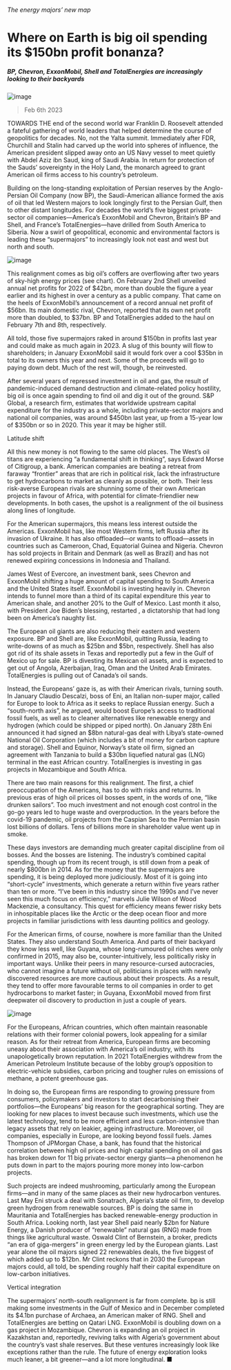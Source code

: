 ###### The energy majors’ new map
# Where on Earth is big oil spending its $150bn profit bonanza? 
##### BP, Chevron, ExxonMobil, Shell and TotalEnergies are increasingly looking to their backyards 
![image](images/20230211_WBD001.jpg) 
> Feb 6th 2023 
TOWARDS THE end of the second world war Franklin D. Roosevelt attended a fateful gathering of world leaders that helped determine the course of geopolitics for decades. No, not the Yalta summit. Immediately after FDR, Churchill and Stalin had carved up the world into spheres of influence, the American president slipped away onto an US Navy vessel to meet quietly with Abdel Aziz ibn Saud, king of Saudi Arabia. In return for protection of the Sauds’ sovereignty in the Holy Land, the monarch agreed to grant American oil firms access to his country’s petroleum. 
Building on the long-standing exploitation of Persian reserves by the Anglo-Persian Oil Company (now BP), the Saudi-American alliance formed the axis of oil that led Western majors to look longingly first to the Persian Gulf, then to other distant longitudes. For decades the world’s five biggest private-sector oil companies—America’s ExxonMobil and Chevron, Britain’s BP and Shell, and France’s TotalEnergies—have drilled from South America to Siberia. Now a swirl of geopolitical, economic and environmental factors is leading these “supermajors” to increasingly look not east and west but north and south.
![image](images/20230211_WBC636.png) 

This realignment comes as big oil’s coffers are overflowing after two years of sky-high energy prices (see chart). On February 2nd Shell unveiled annual net profits for 2022 of $42bn, more than double the figure a year earlier and its highest in over a century as a public company. That came on the heels of ExxonMobil’s announcement of a record annual net profit of $56bn. Its main domestic rival, Chevron, reported that its own net profit more than doubled, to $37bn. BP and TotalEnergies added to the haul on February 7th and 8th, respectively. 
All told, those five supermajors raked in around $150bn in profits last year and could make as much again in 2023. A slug of this bounty will flow to shareholders; in January ExxonMobil said it would fork over a cool $35bn in total to its owners this year and next. Some of the proceeds will go to paying down debt. Much of the rest will, though, be reinvested.
After several years of repressed investment in oil and gas, the result of pandemic-induced demand destruction and climate-related policy hostility, big oil is once again spending to find oil and dig it out of the ground. S&amp;P Global, a research firm, estimates that worldwide upstream capital expenditure for the industry as a whole, including private-sector majors and national oil companies, was around $450bn last year, up from a 15-year low of $350bn or so in 2020. This year it may be higher still. 
Latitude shift
All this new money is not flowing to the same old places. The West’s oil titans are experiencing “a fundamental shift in thinking”, says Edward Morse of Citigroup, a bank. American companies are beating a retreat from faraway “frontier” areas that are rich in political risk, lack the infrastructure to get hydrocarbons to market as cleanly as possible, or both. Their less risk-averse European rivals are shunning some of their own American projects in favour of Africa, with potential for climate-friendlier new developments. In both cases, the upshot is a realignment of the oil business along lines of longitude.
For the American supermajors, this means less interest outside the Americas. ExxonMobil has, like most Western firms, left Russia after its invasion of Ukraine. It has also offloaded—or wants to offload—assets in countries such as Cameroon, Chad, Equatorial Guinea and Nigeria. Chevron has sold projects in Britain and Denmark (as well as Brazil) and has not renewed expiring concessions in Indonesia and Thailand. 
James West of Evercore, an investment bank, sees Chevron and ExxonMobil shifting a huge amount of capital spending to South America and the United States itself. ExxonMobil is investing heavily in. Chevron intends to funnel more than a third of its capital expenditure this year to American shale, and another 20% to the Gulf of Mexico. Last month it also, with President Joe Biden’s blessing, restarted , a dictatorship that had long been on America’s naughty list.
The European oil giants are also reducing their eastern and western exposure. BP and Shell are, like ExxonMobil, quitting Russia, leading to write-downs of as much as $25bn and $5bn, respectively. Shell has also got rid of its shale assets in Texas and reportedly put a few in the Gulf of Mexico up for sale. BP is divesting its Mexican oil assets, and is expected to get out of Angola, Azerbaijan, Iraq, Oman and the United Arab Emirates. TotalEnergies is pulling out of Canada’s oil sands.
Instead, the Europeans’ gaze is, as with their American rivals, turning south. In January Claudio Descalzi, boss of Eni, an Italian non-super major, called for Europe to look to Africa as it seeks to replace Russian energy. Such a “south-north axis”, he argued, would boost Europe’s access to traditional fossil fuels, as well as to cleaner alternatives like renewable energy and hydrogen (which could be shipped or piped north). On January 28th Eni announced it had signed an $8bn natural-gas deal with Libya’s state-owned National Oil Corporation (which includes a bit of money for carbon capture and storage). Shell and Equinor, Norway’s state oil firm, signed an agreement with Tanzania to build a $30bn liquefied natural gas (LNG) terminal in the east African country. TotalEnergies is investing in gas projects in Mozambique and South Africa.
There are two main reasons for this realignment. The first, a chief preoccupation of the Americans, has to do with risks and returns. In previous eras of high oil prices oil bosses spent, in the words of one, “like drunken sailors”. Too much investment and not enough cost control in the go-go years led to huge waste and overproduction. In the years before the covid-19 pandemic, oil projects from the Caspian Sea to the Permian basin lost billions of dollars. Tens of billions more in shareholder value went up in smoke. 
These days investors are demanding much greater capital discipline from oil bosses. And the bosses are listening. The industry’s combined capital spending, though up from its recent trough, is still down from a peak of nearly $800bn in 2014. As for the money that the supermajors are spending, it is being deployed more judiciously. Most of it is going into “short-cycle” investments, which generate a return within five years rather than ten or more. “I’ve been in this industry since the 1990s and I’ve never seen this much focus on efficiency,” marvels Julie Wilson of Wood Mackenzie, a consultancy. This quest for efficiency means fewer risky bets in inhospitable places like the Arctic or the deep ocean floor and more projects in familiar jurisdictions with less daunting politics and geology. 
For the American firms, of course, nowhere is more familiar than the United States. They also understand South America. And parts of their backyard they know less well, like Guyana, whose long-rumoured oil riches were only confirmed in 2015, may also be, counter-intuitively, less politically risky in important ways. Unlike their peers in many resource-cursed autocracies, who cannot imagine a future without oil, politicians in places with newly discovered resources are more cautious about their prospects. As a result, they tend to offer more favourable terms to oil companies in order to get hydrocarbons to market faster; in Guyana, ExxonMobil moved from first deepwater oil discovery to production in just a couple of years. 
![image](images/20230211_WBM946.png) 

For the Europeans, African countries, which often maintain reasonable relations with their former colonial powers, look appealing for a similar reason. As for their retreat from America, European firms are becoming uneasy about their association with America’s oil industry, with its unapologetically brown reputation. In 2021 TotalEnergies withdrew from the American Petroleum Institute because of the lobby group’s opposition to electric-vehicle subsidies, carbon pricing and tougher rules on emissions of methane, a potent greenhouse gas.
In doing so, the European firms are responding to growing pressure from consumers, policymakers and investors to start decarbonising their portfolios—the Europeans’ big reason for the geographical sorting. They are looking for new places to invest because such investments, which use the latest technology, tend to be more efficient and less carbon-intensive than legacy assets that rely on leakier, ageing infrastructure. Moreover, oil companies, especially in Europe, are looking beyond fossil fuels. James Thompson of JPMorgan Chase, a bank, has found that the historical correlation between high oil prices and high capital spending on oil and gas has broken down for 11 big private-sector energy giants—a phenomenon he puts down in part to the majors pouring more money into low-carbon projects. 
Such projects are indeed mushrooming, particularly among the European firms—and in many of the same places as their new hydrocarbon ventures. Last May Eni struck a deal with Sonatrach, Algeria’s state oil firm, to develop green hydrogen from renewable sources. BP is doing the same in Mauritania and TotalEnergies has backed renewable-energy production in South Africa. Looking north, last year Shell paid nearly $2bn for Nature Energy, a Danish producer of “renewable” natural gas (RNG) made from things like agricultural waste. Oswald Clint of Bernstein, a broker, predicts “an era of giga-mergers” in green energy led by the European giants. Last year alone the oil majors signed 22 renewables deals, the five biggest of which added up to $12bn. Mr Clint reckons that in 2030 the European majors could, all told, be spending roughly half their capital expenditure on low-carbon initiatives. 
Vertical integration
The supermajors’ north-south realignment is far from complete. bp is still making some investments in the Gulf of Mexico and in December completed its $4.1bn purchase of Archaea, an American maker of RNG. Shell and TotalEnergies are betting on Qatari LNG. ExxonMobil is doubling down on a gas project in Mozambique. Chevron is expanding an oil project in Kazakhstan and, reportedly, reviving talks with Algeria’s government about the country’s vast shale reserves. But these ventures increasingly look like exceptions rather than the rule. The future of energy exploration looks much leaner, a bit greener—and a lot more longitudinal. ■

